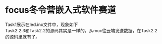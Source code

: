 # focus冬令营嵌入式软件赛道
Task1展示在led.ino文件中，现象如下  
Task2.2.3和Task2.2的源码其实是一样的，从muc往云端发送数据，在Task2.2的源码里就有了。
